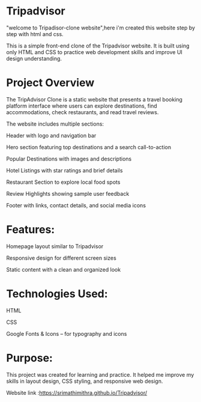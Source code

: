# Tripadvisor
"welcome to Tripadisor-clone website",here i'm created this website step by step with html and css.

This is a simple front-end clone of the Tripadvisor website. It is built using only HTML and CSS to practice web development skills and improve UI design understanding.

# Project Overview
The TripAdvisor Clone is a static website that presents a travel booking platform interface where users can explore destinations, find accommodations, check restaurants, and read travel reviews.

The website includes multiple sections:

Header with logo and navigation bar

Hero section featuring top destinations and a search call-to-action

Popular Destinations with images and descriptions

Hotel Listings with star ratings and brief details

Restaurant Section to explore local food spots

Review Highlights showing sample user feedback

Footer with links, contact details, and social media icons

# Features:
Homepage layout similar to Tripadvisor

Responsive design for different screen sizes

Static content with a clean and organized look

# Technologies Used:
HTML

CSS

Google Fonts & Icons – for typography and icons

# Purpose:
This project was created for learning and practice. It helped me improve my skills in layout design, CSS styling, and responsive web design.

Website link :https://srimathimithra.github.io/Tripadvisor/
